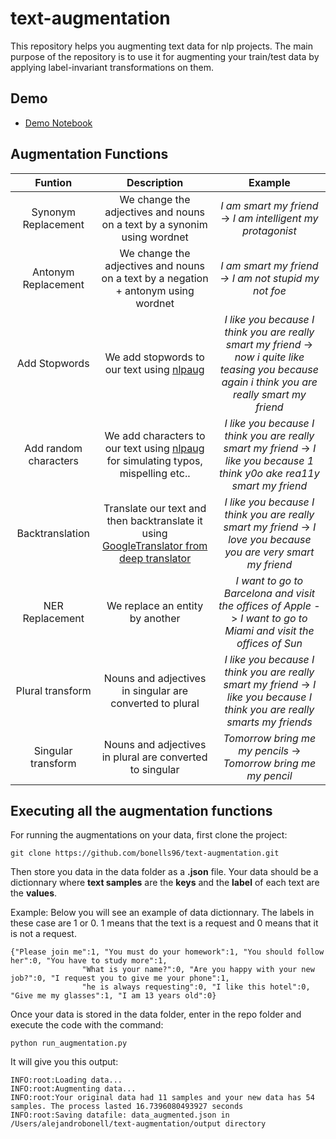 # text-augmentation

This repository helps you augmenting text data for nlp projects. The main purpose of the repository is to use it for augmenting your train/test data by applying label-invariant transformations on them.


## Demo

* [Demo Notebook](demo_notebook.ipynb)

## Augmentation Functions


|Funtion|Description| Example |
|:---:|:----:|:-------:|
|Synonym Replacement|We change the adjectives and nouns on a text by a synonim using wordnet | *I am smart my friend* -> *I am intelligent my protagonist*|
|Antonym Replacement|We change the adjectives and nouns on a text by a negation + antonym using wordnet |*I am smart my friend -> I am not stupid my not foe* |
|Add Stopwords|We add stopwords to our text using [nlpaug](https://github.com/makcedward/nlpaug)|*I like you because I think you are really smart my friend* -> *now i quite like teasing you because again i think you are really smart my friend*|
|Add random characters|We add characters to our text using [nlpaug](https://github.com/makcedward/nlpaug) for simulating typos, mispelling etc..|*I like you because I think you are really smart my friend* -> *I like you because 1 think y0o ake rea11y smart my friend*|   
|Backtranslation| Translate our text and then backtranslate it using [GoogleTranslator from deep translator](https://deep-translator.readthedocs.io/en/latest/) | *I like you because I think you are really smart my friend* -> *I love you because you are very smart my friend*|
|NER Replacement| We replace an entity by another| *I want to go to Barcelona and visit the offices of Apple* -> *I want to go to Miami and visit the offices of Sun*|
|Plural transform|Nouns and adjectives in singular are converted to plural|*I like you because I think you are really smart my friend* -> *I like you because I think you are really smarts my friends*|
|Singular transform|Nouns and adjectives in plural are converted to singular|*Tomorrow bring me my pencils* -> *Tomorrow bring me my pencil* |


## Executing all the augmentation functions

For running the augmentations on your data, first clone the project: 

````
git clone https://github.com/bonells96/text-augmentation.git
````

Then store you data in the data folder as a **.json** file. Your data should be a dictionnary where **text samples** are the **keys** and the **label** of each text are the **values**.

Example: Below you will see an example of data dictionnary. The labels in these case are 1 or 0. 1 means that the text is a request and 0 means that it is not a request.

```
{"Please join me":1, "You must do your homework":1, "You should follow her":0, "You have to study more":1,
                "What is your name?":0, "Are you happy with your new job?":0, "I request you to give me your phone":1, 
                "he is always requesting":0, "I like this hotel":0, "Give me my glasses":1, "I am 13 years old":0}
```

Once your data is stored in the data folder, enter in the repo folder and execute the code with the command:

````
python run_augmentation.py
````

It will give you this output:

```
INFO:root:Loading data...
INFO:root:Augmenting data...
INFO:root:Your original data had 11 samples and your new data has 54 samples. The process lasted 16.7396080493927 seconds
INFO:root:Saving datafile: data_augmented.json in /Users/alejandrobonell/text-augmentation/output directory
```